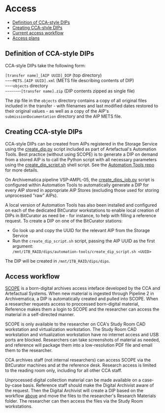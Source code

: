 # Access

* [Definition of CCA-style DIPs](#dipdefinition)  
* [Creating CCA-style DIPs](#dipcreation)  
* [Current access workflow](#accessworkflow)
* [Access plans](#accessplans)

<a name="dipdefinition"></a>  
## Definition of CCA-style DIPs  

CCA-style DIPs take the following form:

`[transfer name]_[AIP UUID]_DIP` (top directory)  
----`METS.[AIP UUID].xml` (METS file describing contents of DIP)  
----`objects` directory  
--------`[transfer name].zip` (DIP contents zipped as single file)

The zip file in the `objects` directory contains a copy of all original files included in the transfer - with filenames and last modified dates restored to their original values - as well as a copy of the AIP's `submissionDocumentation` directory and the AIP METS file.  

<a name="dipcreation"></a>  
## Creating CCA-style DIPs  

CCA-style DIPs can be created from AIPs registered in the Storage Service using the [create_dip.py](https://github.com/artefactual/automation-tools/blob/master/aips/create_dip.py) script included as part of Artefactual's Automation Tools. Best practice (without using SCOPE) is to generate a DIP on demand from a stored AIP is to call the Python script with all necessary parameters using the [create_dip_script.sh](https://github.com/artefactual/automation-tools/blob/master/etc/create_dip_script.sh) shell script. See the [Automation Tools repo](https://github.com/artefactual/automation-tools#dip-creation) for more details.  

On Archivematica pipeline VSP-AMPL-05, the [create_dips_job.py](https://github.com/artefactual/automation-tools/blob/master/aips/create_dips_job.py) script is configured within Automation Tools to automatically generate a DIP for every AIP stored in appropriate AIP Stores (excluding those used for storing unprocessed "raw" AIPs).  

A local version of Automation Tools has also been installed and configured on each of the dedicated BitCurator workstations to enable local creation of DIPs in BitCurator as need be - for instance, to help with filling a reference request. To create a DIP on one of the BitCurator stations:

* Go look up and copy the UUID for the relevant AIP from the Storage Service  
* Run the `create_dip_script.sh` script, passing the AIP UUID as the first argument:  
`/mnt/1TB_RAID/dips/automation-tools/create_dip_script.sh <UUID>`  

The DIP will be created in `/mnt/1TB_RAID/dips/dips`.  

<a name="accessworkflow"></a>  
## Access workflow 

[SCOPE](https://github.com/CCA-Public/dip-access-interface) is a born-digital archives access inteface developed by the CCA and Artefactual Systems. When new material is ingested through Pipeline 2 in Archivematica, a DIP is automatically created and pulled into SCOPE. When a researcher requests access to proccessed born-digital material, Reference makes them a login to SCOPE and the researcher can access the material in a self-directed manner. 

SCOPE is only available to the researcher on CCA's Study Room CAD workstation and virtualization workstation. The Study Room CAD workstation and virtualization workstation have no internet access and USB ports are blocked. Researchers can take screenshots of material as needed, and reference will package them into a low-resolution PDF file and email them to the researcher. 

CCA archives staff (not internal researchers) can access SCOPE via the BitCurator machines and at the reference desk. Research access is limited to the reading room only, including for all other CCA staff.

Unprocessed digital collection material can be made available on a case-by-case basis. Reference staff should make the Digital Archivist aware of the request. Then the Digital Archivist will create a DIP based on the workflow [above](#dipcreation) and move the files to the researcher's Research Materials folder. The researcher can then access the files via the Study Room workstations. 
